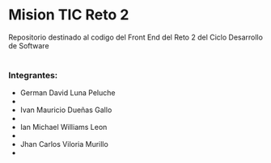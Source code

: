 <h1>Mision TIC Reto 2</h1>
Repositorio destinado al codigo del Front End del Reto 2 del Ciclo Desarrollo de Software<br />
<br />
<h3>Integrantes:</h3>
<ul>
  <li>German David Luna Peluche<li/>
  <li>Ivan Mauricio Dueñas Gallo<li/>
  <li>Ian Michael Williams Leon<li/>
  <li>Jhan Carlos Viloria Murillo<li/>
</ul>
